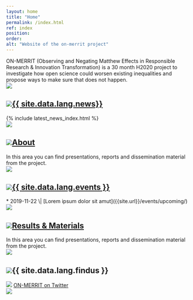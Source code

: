 ```yaml
---
layout: home
title: "Home"
permalink: /index.html
ref: index
position:
order:
alt: "Website of the on-merrit project"
---
```

<div class="columns margin-top-4 margin-bottom-4" markdown="1">
ON-MERRIT (Observing and Negating Matthew Effects in Responsible Research & Innovation Transformation) is a 30 month H2020 project to  investigate how open science could worsen existing inequalities and propose ways to make sure that does not happen.
</div>
<!-- <div class="columns collapse mansonry__wrap"> -->
<!-- <div class="cell collapse"> -->
<!-- <div id="masonry-container" class="cell grid-x grid-container small-collapse medium-collapse"> -->
<div id="masonry" class="cell grid-x small-collapse medium-collapse">
<!-- <div class="cell grid-x grid-container small-collapse medium-collapse"> -->

<!-- News -->
<div class="featurebox cell grid-x grid-container medium-6">
  <div class="hide-for-small-only cell medium-2 featurebox__icon" aria-hidden="true">
    <img src="{{ site.baseurl }}/img/icons/pulse.svg" aria-hidden="true">
  </div>
  <div class="cell medium-10">
    <h2 class="featurebox__header"><img src="{{ site.baseurl }}/img/icons/pulse.svg" class="show-for-small-only" aria-hidden="true"><a href="{{ site.baseurl }}/news/">{{ site.data.lang.news}}</a></h2>
    <div class="featurebox__content">
      {% include latest_news_index.html %}
    </div>
  </div>
</div>

<!-- About -->
<div class="featurebox cell grid-x grid-container medium-6">
  <div class="hide-for-small-only columns medium-2 featurebox__icon">
    <img src="{{ site.baseurl }}/img/icons/download.svg">
  </div>
  <div class="cell medium-10">
    <h2 class="featurebox__header"><img src="{{ site.baseurl }}/img/icons/info-alt.svg" class="show-for-small-only" aria-hidden="true"><a href="{{ site.baseurl }}/about/">About</a></h2>
<div class="featurebox__content" markdown="1">
<!-- Start editing content here -->
In this area you can find presentations, reports and dissemination material from the project.
<!-- Stop editing content here -->
    </div>
  </div>
</div>

<!-- Events -->
<div class="featurebox cell grid-x grid-container medium-6">
  <div class="hide-for-small-only columns medium-2 featurebox__icon" aria-hidden="true">
    <img src="{{ site.baseurl }}/img/icons/calendar.svg" aria-hidden="true">
  </div>
  <div class="cell medium-10">
    <h2 class="featurebox__header"><img src="{{ site.baseurl }}/img/icons/calendar.svg" class="show-for-small-only" aria-hidden="true"><a href="{{ site.baseurl }}/events/">{{ site.data.lang.events }}</a></h2>
<div class="featurebox__content" markdown="1">
<!-- Start editing content here -->
* 2019-11-22 \| [Lorem ipsum dolor sit amut]({{site.url}}/events/upcoming/)
<!-- Stop editing here -->
</div>
  </div>
</div>

<!-- Results & Materials -->
<div class="featurebox cell grid-x grid-container medium-6">
  <div class="hide-for-small-only columns medium-2 featurebox__icon">
    <img src="{{ site.baseurl }}/img/icons/download.svg">
  </div>
  <div class="cell medium-10">
    <h2 class="featurebox__header"><img src="{{ site.baseurl }}/img/icons/download.svg" class="show-for-small-only" aria-hidden="true"><a href="{{ site.baseurl }}/results_materials/">Results & Materials</a></h2>
<div class="featurebox__content" markdown="1">
<!-- Start editing content here -->
In this area you can find presentations, reports and dissemination material from the project.
<!-- Stop editing content here -->
</div>
  </div>
</div>

<!-- Find us at -->
<div class="featurebox cell grid-x grid-container medium-6">
  <div class="hide-for-small-only columns medium-2 featurebox__icon" aria-hidden="true">
    <img src="{{ site.baseurl }}/img/icons/email.svg" aria-hidden="true">
  </div>
  <div class="cell medium-10">
    <h2 class="featurebox__header"><img src="{{ site.baseurl }}/img/icons/email.svg" class="show-for-small-only" aria-hidden="true">{{ site.data.lang.findus }}</h2>
    <div class="featurebox__content">
      <img src="{{ site.baseurl }}/img/icons/twitter-alt.svg" class="twitter-icon" aria-hidden="true"> <a href="https://twitter.com/OnMerrit">ON-MERRIT on Twitter</a> <br>
      <img src="{{ site.baseurl }}/img/icons/facebook-alt.svg" aria-hidden="true"> 
    </div>
  </div>
</div>

<!-- </div> -->
</div>
